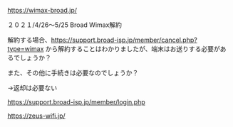 https://wimax-broad.jp/

２０２１/4/26～5/25 Broad Wimax解約

解約する場合、https://support.broad-isp.jp/member/cancel.php?type=wimax から解約することはわかりましたが、端末はお送りする必要があるでしょうか？

また、その他に手続きは必要なのでしょうか？

→返却は必要ない

https://support.broad-isp.jp/member/login.php




https://zeus-wifi.jp/

